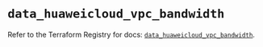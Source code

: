 # `data_huaweicloud_vpc_bandwidth`

Refer to the Terraform Registry for docs: [`data_huaweicloud_vpc_bandwidth`](https://registry.terraform.io/providers/huaweicloud/huaweicloud/1.71.1/docs/data-sources/vpc_bandwidth).

